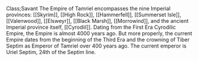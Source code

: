 Class;Savant
The Empire of Tamriel encompasses the nine Imperial provinces: [[Skyrim]], [[High Rock]], [[Hammerfell]], [[Summerset Isle]], [[Valenwood]], [[Elsweyr]], [[Black Marsh]], [[Morrowind]], and the ancient Imperial province itself, [[Cyrodiil]]. Dating from the First Era Cyrodilic Empire, the Empire is almost 4000 years ago. But more properly, the current Empire dates from the beginning of the Third Era and the crowning of Tiber Septim as Emperor of Tamriel over 400 years ago. The current emperor is Uriel Septim, 24th of the Septim line.